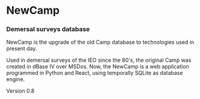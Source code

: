 # NewCamp

### Demersal surveys database

NewCamp is the upgrade of the old Camp database to technologies used in present day.

Used in demersal surveys of the IEO since the 80's, the original Camp was created in dBase IV over MSDos. Now, the NewCamp is a web application programmed in Python and React, using temporally SQLite as database engine.


Version 0.8
